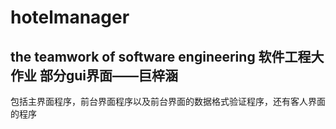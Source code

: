 hotelmanager
==

the teamwork of software engineering
软件工程大作业
部分gui界面——巨梓涵
--
包括主界面程序，前台界面程序以及前台界面的数据格式验证程序，还有客人界面的程序

